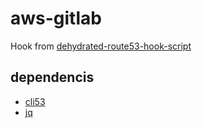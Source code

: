# aws-gitlab

Hook from [dehydrated-route53-hook-script](https://github.com/whereisaaron/dehydrated-route53-hook-script)

## dependencis

* [cli53](https://github.com/barnybug/cli53)
* [jq](https://stedolan.github.io/jq/)
